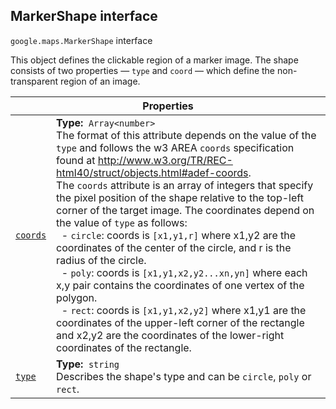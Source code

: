 
<h2 id="MarkerShape">MarkerShape interface</h2>
<p>
<code><span itemprop="path">google.maps</span>.<span itemprop="name">MarkerShape</span></code>
interface
</p>
<p>This object defines the clickable region of a marker image. The shape consists of two properties — <code>type</code> and <code>coord</code> — which define the non-transparent region of an image.</p>
<div class="devsite-table-wrapper"><table class="properties responsive" summary="interface MarkerShape - Properties">
<thead>
<tr><th colspan="2">Properties</th>
</tr></thead>
<tbody>
<tr id="MarkerShape.coords">
<td itemprop="property"><code><a class="secret-link" href="#MarkerShape.coords"><span>coords</span></a></code></td>
<td><div><strong>Type:</strong>&nbsp; <code>Array&lt;number&gt;</code></div>
<div class="desc">The format of this attribute depends on the value of the <code>type</code> and follows the w3 AREA <code>coords</code> specification found at <a href="http://www.w3.org/TR/REC-html40/struct/objects.html#adef-coords"> http://www.w3.org/TR/REC-html40/struct/objects.html#adef-coords</a>. <br>The <code>coords</code> attribute is an array of integers that specify the pixel position of the shape relative to the top-left corner of the target image. The coordinates depend on the value of <code>type</code> as follows: <br>&nbsp;&nbsp;- <code>circle</code>: coords is <code>[x1,y1,r]</code> where x1,y2 are the coordinates of the center of the circle, and r is the radius of the circle. <br>&nbsp;&nbsp;- <code>poly</code>: coords is <code>[x1,y1,x2,y2...xn,yn]</code> where each x,y pair contains the coordinates of one vertex of the polygon. <br>&nbsp;&nbsp;- <code>rect</code>: coords is <code>[x1,y1,x2,y2]</code> where x1,y1 are the coordinates of the upper-left corner of the rectangle and x2,y2 are the coordinates of the lower-right coordinates of the rectangle.</div></td>
</tr>
<tr id="MarkerShape.type">
<td itemprop="property"><code><a class="secret-link" href="#MarkerShape.type"><span>type</span></a></code></td>
<td><div><strong>Type:</strong>&nbsp; <code>string</code></div>
<div class="desc">Describes the shape's type and can be <code>circle</code>, <code>poly</code> or <code>rect</code>.</div></td>
</tr>
</tbody>
</table></div>
<script src="replace_links.js"></script>
